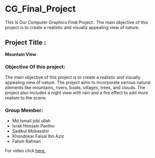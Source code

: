 # CG_Final_Project
This Is Our Computer Graphics Final Project . The main objective of this project is to create a realistic and visually appealing view of nature.
<h2>Project Title : </h2>
<b> Mountain View </b><br>

<h3><b>Objective Of this project:</b></h3>
The main objective of this project is to create a realistic and visually appealing view of nature. The project aims to incorporate various natural elements like mountains, rivers, boats, villages, trees, and clouds. The project also includes a night view with rain and a fire effect to add more realism to the scene.<br>

<h3><b>Group Member:</b></h3>
<ul>
  <li>Md Ismail jobi ullah</li>
  <li>Israk Hossain Pantho</li>
  <li>Sadikul Mobasshir</li>
  <li>Khondokar Faisal Ibn Aziz</li>
  <li>Fahim Rafman</li>
</ul>

For video click <a href ="https://youtu.be/nFTefqJu1cs"> here. </a>
